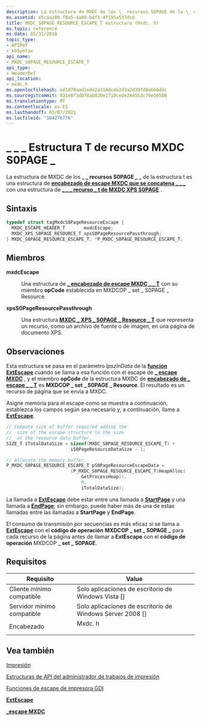 ```yaml
---
description: La estructura de MXDC de los \_ recursos S0PAGE de la \_ estructura t \_ \_ es una \_ \_ estructura de encabezado de escape MXDC que se \_ concatena con una \_ estructura de recurso t de MXDC XPS \_ S0PAGE \_ \_ .
ms.assetid: e5caa280-f0a5-4a89-b4f1-4f195a537dc6
title: MXDC_S0PAGE_RESOURCE_ESCAPE_T estructura (Mxdc. h)
ms.topic: reference
ms.date: 05/31/2018
topic_type:
- APIRef
- kbSyntax
api_name:
- MXDC_S0PAGE_RESOURCE_ESCAPE_T
api_type:
- HeaderDef
api_location:
- mxdc.h
ms.openlocfilehash: ed1d78aad1ede2a318dcde2d3a2d39fd8e666ddc
ms.sourcegitcommit: 831e8f3db78ab820e1710cede244553c70e50500
ms.translationtype: MT
ms.contentlocale: es-ES
ms.lasthandoff: 01/07/2021
ms.locfileid: "104276776"
---
```

# <a name="mxdc_s0page_resource_escape_t-structure"></a>\_ \_ \_ Estructura T de recurso MXDC S0PAGE \_

La estructura de MXDC de los **\_ \_ recursos S0PAGE \_ \_** de la estructura t es una estructura de [**encabezado de escape MXDC que se concatena \_ \_ \_**](mxdcescapeheader.md) con una estructura de [**\_ \_ \_ recurso \_ t de MXDC XPS S0PAGE**](mxdcxpss0pageresource.md) .

## <a name="syntax"></a>Sintaxis


```C++
typedef struct tagMxdcS0PageResourceEscape {
  MXDC_ESCAPE_HEADER_T       mxdcEscape;
  MXDC_XPS_S0PAGE_RESOURCE_T xpsS0PageResourcePassthrough;
} MXDC_S0PAGE_RESOURCE_ESCAPE_T, *P_MXDC_S0PAGE_RESOURCE_ESCAPE_T;
```



## <a name="members"></a>Miembros

<dl> <dt>

**mxdcEscape**
</dt> <dd>

Una estructura de [**\_ encabezado de escape MXDC \_ \_ T**](mxdcescapeheader.md) con su miembro **opCode** establecida en MXDCOP \_ set \_ S0PAGE \_ Resource.

</dd> <dt>

**xpsS0PageResourcePassthrough**
</dt> <dd>

Una estructura [**MXDC \_ XPS \_ S0PAGE \_ Resource \_ T**](mxdcxpss0pageresource.md) que representa un recurso, como un archivo de fuente o de imagen, en una página de documento XPS.

</dd> </dl>

## <a name="remarks"></a>Observaciones

Esta estructura se pasa en el parámetro *lpszInData* de la [**función ExtEscape**](/windows/desktop/api/Wingdi/nf-wingdi-extescape) cuando se llama a esa función con el escape de [**\_ escape MXDC**](mxdc-escape.md) , y el miembro **opCode** de la estructura MXDC de [**encabezado de \_ escape \_ \_ T**](mxdcescapeheader.md) es **MXDCOP \_ set \_ S0PAGE \_ Resource**. El resultado es un recurso de página que se envía a MXDC.

Asigne memoria para el escape como se muestra a continuación, establezca los campos según sea necesario y, a continuación, llame a [**ExtEscape**](/windows/desktop/api/Wingdi/nf-wingdi-extescape).


```C++
// Compute size of buffer required adding the
//  size of the escape structure to the size
//  of the resource data buffer.
SIZE_T iTotalDataSize = sizeof(MXDC_S0PAGE_RESOURCE_ESCAPE_T) + 
                        iS0PageResourceDataSize - 1;

// Allocate the memory buffer.
P_MXDC_S0PAGE_RESOURCE_ESCAPE_T pS0PageResourceEscapeData = 
                        (P_MXDC_S0PAGE_RESOURCE_ESCAPE_T)HeapAlloc(
                            GetProcessHeap(),
                            0,
                            iTotalDataSize);
```



La llamada a [**ExtEscape**](/windows/desktop/api/Wingdi/nf-wingdi-extescape) debe estar entre una llamada a [**StartPage**](/windows/desktop/api/Wingdi/nf-wingdi-startpage) y una llamada a [**EndPage**](/windows/desktop/api/Wingdi/nf-wingdi-endpage); sin embargo, puede haber más de una de estas llamadas entre las llamadas a **StartPage** y **EndPage**.

El consumo de transmisión por secuencias es más eficaz si se llama a [**ExtEscape**](/windows/desktop/api/Wingdi/nf-wingdi-extescape) con el **código de operación** **MXDCOP \_ set \_ S0PAGE \_** para cada recurso de la página antes de llamar a **ExtEscape** con el **código de operación** MXDCOP **\_ set \_ S0PAGE**.  

## <a name="requirements"></a>Requisitos



| Requisito | Value |
|-------------------------------------|-----------------------------------------------------------------------------------|
| Cliente mínimo compatible<br/> | Solo aplicaciones de escritorio de Windows Vista \[\]<br/>                                    |
| Servidor mínimo compatible<br/> | Solo aplicaciones de escritorio de Windows Server 2008 \[\]<br/>                              |
| Encabezado<br/>                   | <dl> <dt>Mxdc. h</dt> </dl> |



## <a name="see-also"></a>Vea también

<dl> <dt>

[Impresión](printdocs-printing.md)
</dt> <dt>

[Estructuras de API del administrador de trabajos de impresión](printing-and-print-spooler-structures.md)
</dt> <dt>

[Funciones de escape de impresora GDI](/previous-versions/windows/desktop/legacy/dd162843(v=vs.85))
</dt> <dt>

[**ExtEscape**](/windows/desktop/api/Wingdi/nf-wingdi-extescape)
</dt> <dt>

[**\_escape MXDC**](mxdc-escape.md)
</dt> </dl>

 

